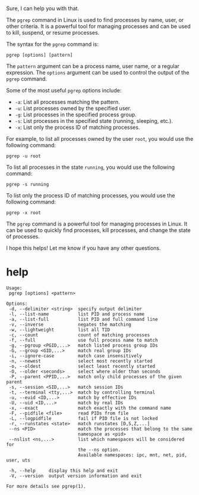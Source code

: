 # 

Sure, I can help you with that.

The `pgrep` command in Linux is used to find processes by name, user, or other criteria. It is a powerful tool for managing processes and can be used to kill, suspend, or resume processes.

The syntax for the `pgrep` command is:

```
pgrep [options] [pattern]
```

The `pattern` argument can be a process name, user name, or a regular expression. The `options` argument can be used to control the output of the `pgrep` command.

Some of the most useful `pgrep` options include:

* `-a`: List all processes matching the pattern.
* `-u`: List processes owned by the specified user.
* `-g`: List processes in the specified process group.
* `-s`: List processes in the specified state (running, sleeping, etc.).
* `-x`: List only the process ID of matching processes.

For example, to list all processes owned by the user `root`, you would use the following command:

```
pgrep -u root
```

To list all processes in the state `running`, you would use the following command:

```
pgrep -s running
```

To list only the process ID of matching processes, you would use the following command:

```
pgrep -x root
```

The `pgrep` command is a powerful tool for managing processes in Linux. It can be used to quickly find processes, kill processes, and change the state of processes.

I hope this helps! Let me know if you have any other questions.




# help 

```
Usage:
 pgrep [options] <pattern>

Options:
 -d, --delimiter <string>  specify output delimiter
 -l, --list-name           list PID and process name
 -a, --list-full           list PID and full command line
 -v, --inverse             negates the matching
 -w, --lightweight         list all TID
 -c, --count               count of matching processes
 -f, --full                use full process name to match
 -g, --pgroup <PGID,...>   match listed process group IDs
 -G, --group <GID,...>     match real group IDs
 -i, --ignore-case         match case insensitively
 -n, --newest              select most recently started
 -o, --oldest              select least recently started
 -O, --older <seconds>     select where older than seconds
 -P, --parent <PPID,...>   match only child processes of the given parent
 -s, --session <SID,...>   match session IDs
 -t, --terminal <tty,...>  match by controlling terminal
 -u, --euid <ID,...>       match by effective IDs
 -U, --uid <ID,...>        match by real IDs
 -x, --exact               match exactly with the command name
 -F, --pidfile <file>      read PIDs from file
 -L, --logpidfile          fail if PID file is not locked
 -r, --runstates <state>   match runstates [D,S,Z,...]
 --ns <PID>                match the processes that belong to the same
                           namespace as <pid>
 --nslist <ns,...>         list which namespaces will be considered for
                           the --ns option.
                           Available namespaces: ipc, mnt, net, pid, user, uts

 -h, --help     display this help and exit
 -V, --version  output version information and exit

For more details see pgrep(1).

```
